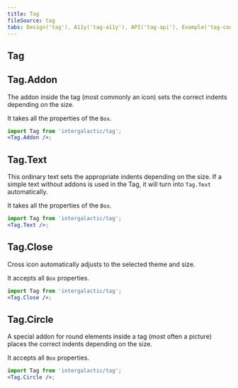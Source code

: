 ```yaml
---
title: Tag
fileSource: tag
tabs: Design('tag'), A11y('tag-a11y'), API('tag-api'), Example('tag-code'), Changelog('tag-changelog')
---
```


## Tag

<TypesView type="TagProps" :types={...types} />

## Tag.Addon

The addon inside the tag (most commonly an icon) sets the correct indents depending on the size.

It takes all the properties of the `Box`.

```jsx
import Tag from 'intergalactic/tag';
<Tag.Addon />;
```

## Tag.Text

This ordinary text sets the appropriate indents depending on the size. If a simple text without addons is used in the Tag, it will turn into `Tag.Text` automatically.

It takes all the properties of the `Box`.

```jsx
import Tag from 'intergalactic/tag';
<Tag.Text />;
```

## Tag.Close

Cross icon automatically adjusts to the selected theme and size.

It accepts all `Box` properties.

```jsx
import Tag from 'intergalactic/tag';
<Tag.Close />;
```

## Tag.Circle

A special addon for round elements inside a tag (most often a picture) places the correct indents depending on the size.

It accepts all `Box` properties.

```jsx
import Tag from 'intergalactic/tag';
<Tag.Circle />;
```

<script setup>import { data as types } from '@types.data.ts';</script>